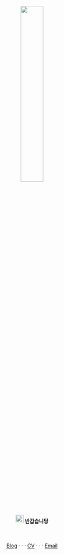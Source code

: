<div align="center">
<img src="https://user-images.githubusercontent.com/6462456/155731672-55c01143-0a73-4b2e-a1f1-d900f45dfe0e.gif" width="35%" />

<h4>
<img src="https://raw.githubusercontent.com/MartinHeinz/MartinHeinz/master/wave.gif" width="22px" />
<strong>
반갑습니당
</strong>
</h4>

<br/>

[Blog](https://poodlepoodle.me/) · · · [CV](https://read.cv/poodlepoodle) · · · [Email](mailto:chammal97@naver.com)

</div>
